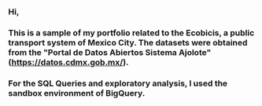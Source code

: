 ### Hi,

### This is a sample of my portfolio related to the Ecobicis, a public transport system of Mexico City. The datasets were obtained from the "Portal de Datos Abiertos Sistema Ajolote" (https://datos.cdmx.gob.mx/).

### For the SQL Queries and exploratory analysis, I used the sandbox environment of BigQuery.
